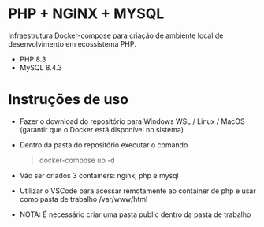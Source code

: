 # PHP + NGINX + MYSQL
Infraestrutura Docker-compose para criação de ambiente local de desenvolvimento em ecossistema PHP.

- PHP 8.3
- MySQL 8.4.3

# Instruções de uso
- Fazer o download do repositório para Windows WSL / Linux / MacOS (garantir que o Docker está disponível no sistema)
- Dentro da pasta do repositório executar o comando
  > docker-compose up -d
- Vão ser criados 3 containers: nginx, php e mysql
- Utilizar o VSCode para acessar remotamente ao container de php e usar como pasta de trabalho /var/www/html

- NOTA: É necessário criar uma pasta public dentro da pasta de trabalho
